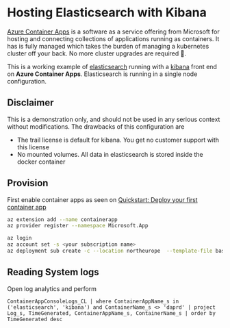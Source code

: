 # Hosting Elasticsearch with Kibana

[Azure Container Apps](https://azure.microsoft.com/en-us/services/container-apps/) is a software as a service offering from Microsoft for hosting and connecting collections of applications running as containers. It has is fully managed which takes the burden of managing a kubernetes cluster off your back. No more cluster upgrades are required 🙌.

This is a working example of [elasticsearch](https://www.elastic.co/elasticsearch/) running with a [kibana](https://www.elastic.co/kibana/) front end on **Azure Container Apps**. Elasticsearch is running in a single node configuration.

## Disclaimer

This is a demonstration only, and should not be used in any serious context without modifications. The drawbacks of this configuration are

* The trail license is default for kibana. You get no customer support with this license
* No mounted volumes. All data in elasticsearch is stored inside the docker container

## Provision

First enable container apps as seen on [Quickstart: Deploy your first container app](https://docs.microsoft.com/EN-US/azure/container-apps/get-started?tabs=bash)

```bash
az extension add --name containerapp
az provider register --namespace Microsoft.App
```

```bash
az login
az account set -s <your subscription name>
az deployment sub create -c --location northeurope  --template-file base.bicep --parameters kubeEnvironment=test
```

## Reading System logs

Open log analytics and perform

```text
ContainerAppConsoleLogs_CL | where ContainerAppName_s in ('elasticsearch', 'kibana') and ContainerName_s <> 'daprd' | project Log_s, TimeGenerated, ContainerAppName_s, ContainerName_s | order by TimeGenerated desc
```
